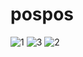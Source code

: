 # pospos
![1](https://github.com/touyphongkeo/pospos/assets/65598032/dea35d88-9c4b-44ad-ac33-3f413d8fe743)
![3](https://github.com/touyphongkeo/pospos/assets/65598032/888ca8cf-b873-4ec5-a083-fc3f8ddc9cb0)
![2](https://github.com/touyphongkeo/pospos/assets/65598032/5bce0aa5-9da0-49b3-9656-53ee60002ba2)
